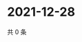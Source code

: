 # 2021-12-28

共 0 条

<!-- BEGIN WEIBO -->
<!-- 最后更新时间 Tue Dec 28 2021 10:02:56 GMT+0800 (China Standard Time) -->

<!-- END WEIBO -->
